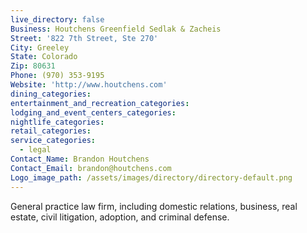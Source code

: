 ```yaml
---
live_directory: false
Business: Houtchens Greenfield Sedlak & Zacheis
Street: '822 7th Street, Ste 270'
City: Greeley
State: Colorado
Zip: 80631
Phone: (970) 353-9195
Website: 'http://www.houtchens.com'
dining_categories:
entertainment_and_recreation_categories:
lodging_and_event_centers_categories:
nightlife_categories:
retail_categories:
service_categories:
  - legal
Contact_Name: Brandon Houtchens
Contact_Email: brandon@houtchens.com
Logo_image_path: /assets/images/directory/directory-default.png
---
```


General practice law firm, including domestic relations, business, real estate, civil litigation, adoption, and criminal defense.